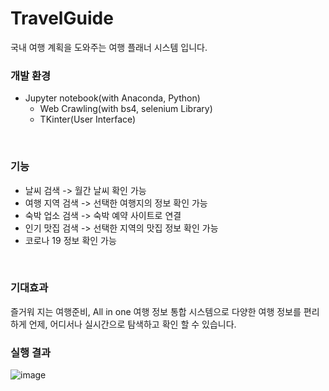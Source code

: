# TravelGuide
국내 여행 계획을 도와주는 여행 플래너 시스템 입니다.
<br>

### 개발 환경
* Jupyter notebook(with Anaconda, Python)
  * Web Crawling(with bs4, selenium Library)
  * TKinter(User Interface)
<br>

### 기능
* 날씨 검색 -> 월간 날씨 확인 가능
* 여행 지역 검색 -> 선택한 여행지의 정보 확인 가능
* 숙박 업소 검색 -> 숙박 예약 사이트로 연결
* 인기 맛집 검색 -> 선택한 지역의 맛집 정보 확인 가능
* 코로나 19 정보 확인 가능
<br>

### 기대효과
즐거워 지는 여행준비,  All in one 여행 정보 통합 시스템으로 다양한 여행 정보를 편리하게 언제, 어디서나 실시간으로 탐색하고 확인 할 수 있습니다.
<br>

### 실행 결과
![image](https://user-images.githubusercontent.com/78192524/110235272-7fad5f80-7f72-11eb-9f5c-4e6c1502135b.png)
